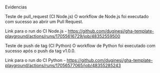 Evidencias

Teste de pull_request (CI Node.js)
O workflow de Node.js foi executado com sucesso ao abrir um Pull Request.

Link para o run do CI Node.js - https://github.com/duginesi/gha-template-playground/actions/runs/17055616729/job/48352559500

Teste de push de tag (CI Python)
O workflow de Python foi executado com sucesso após o push da tag v1.0.0.

Link para o run do CI Python - https://github.com/duginesi/gha-template-playground/actions/runs/17056577065/job/48355285243
